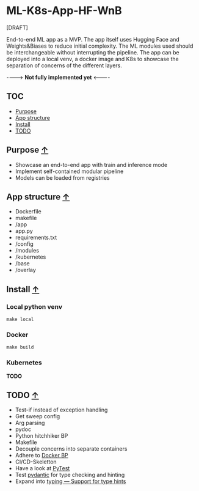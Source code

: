 # ML-K8s-App-HF-WnB

[DRAFT]

End-to-end  ML app as a MVP. The app itself uses Hugging Face and Weights&amp;Biases to reduce initial complexity. The ML modules used should be interchangeable without interrupting the pipeline. The app can be deployed into a local venv, a docker image and K8s to showcase the separation of concerns of the different layers. 

----> **Not fully implemented yet** <----

## TOC

* [Purpose](#purpose-)
* [App structure](#app-structure-)
* [Install](#install-)
* [TODO](#todo-)

## Purpose [↑](#ml-k8s-app-hf-wnb)

* Showcase an end-to-end app with train and inference mode
* Implement self-contained modular pipeline
* Models can be loaded from registries 

## App structure [↑](#ml-k8s-app-hf-wnb)

* Dockerfile
* makefile
* /app
 * app.py
 * requirements.txt
 * /config
 * /modules
* /kubernetes
 * /base
 * /overlay

## Install [↑](#ml-k8s-app-hf-wnb)

### Local python venv

`make local`

### Docker

`make build`

### Kubernetes

**TODO**

## TODO [↑](#ml-k8s-app-hf-wnb)

* Test-if instead of exception handling
* Get sweep config
* Arg parsing
* pydoc
* Python hitchhiker BP
* Makefile
* Decouple concerns into separate containers
* Adhere to [Docker BP](https://docs.docker.com/develop/develop-images/dockerfile_best-practices/)
* CI/CD-Skeletton
* Have a look at [PyTest](http://pytest.org/)
* Test [pydantic](https://pydantic-docs.helpmanual.io/) for type checking and hinting
* Expand into [typing — Support for type hints](https://docs.python.org/3/library/typing.html)
